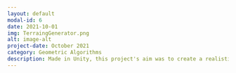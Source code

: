 ```yaml
---
layout: default
modal-id: 6
date: 2021-10-01
img: TerraingGenerator.png
alt: image-alt
project-date: October 2021
category: Geometric Algorithms
description: Made in Unity, this project's aim was to create a realistic terrain by applying a height map to a plane and then deforming it with erosion algorithms. I also added trees based of the terrain's properties.
---
```

